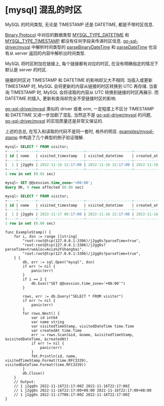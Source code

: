 # [mysql] 混乱的时区

MySQL 的时间类型, 无论是 TIMESTAMP 还是 DATETIME, 都是不带时区信息.

[Binary Protocol](https://dev.mysql.com/doc/dev/mysql-server/latest/page_protocol_binary_resultset.html) 中对应的数据类型
[MYSQL_TYPE_DATETIME](https://dev.mysql.com/doc/dev/mysql-server/latest/page_protocol_binary_resultset.html#sect_protocol_binary_resultset_row_value_date)
和 [MYSQL_TYPE_TIMESTAMP](https://dev.mysql.com/doc/dev/mysql-server/latest/page_protocol_binary_resultset.html#sect_protocol_binary_resultset_row_value_date)
都没有任何字段来传递时区信息. [go-sql-driver/mysql](https://github.com/go-sql-driver/mysql)
中解析时间类型的 [parseBinaryDateTime](https://github.com/go-sql-driver/mysql/blob/master/packets.go#L1314)
和 [parseDateTime](https://github.com/go-sql-driver/mysql/blob/v1.6.0/packets.go#L780)
也没有从 server 返回的内容中解析出时间类型.

MySQL 将时区附加在链接上, 每个链接都有对应的时区,
在没有明确指定的情况下默认是 server 的时区.

链接的时区对 TIMESTAMP 和 DATETIME 的影响却又大不相同.
当插入或更新 TIMESTAMP 时, MySQL 会将更新的内容从链接的时区转换到 UTC 再存储.
当查询 TIMESTAMP 时, MySQL 会将读取的内容从 UTC 转换到链接的时区再展示.
而 DATETIME 的插入, 更新和查询却完全不受链接时区的影响.

[go-sql-driver/mysql]() 类似的 driver 或者 orm,
一定程度上不区分 TIMESTAMP 和 DATETIME 又进一步加剧了混乱.
当然这不是 [go-sql-driver/mysql]() 的问题, [go-sql-driver/mysql]() 的实现质量还是非常又保证的.

上述的总总, 在写入和读取的代码不是同一套时, 格外的明显.
[examples/mysql-stamp](./examples/mysql-stamp) 中构造了几个典型的例子验证理解.

```sql
mysql> SELECT * FROM visitor;
+----+--------+---------------------+---------------------+---------------------+
| id | name   | visited_timestamp   | visited_datetime    | created_at          |
+----+--------+---------------------+---------------------+---------------------+
|  1 | j2gg0s | 2022-11-16 22:17:00 | 2022-11-16 22:17:00 | 2022-11-16 14:18:29 |
+----+--------+---------------------+---------------------+---------------------+
1 row in set (0.01 sec)

mysql> SET @@session.time_zone='+08:00';
Query OK, 0 rows affected (0.00 sec)

mysql> SELECT * FROM visitor;
+----+--------+---------------------+---------------------+---------------------+
| id | name   | visited_timestamp   | visited_datetime    | created_at          |
+----+--------+---------------------+---------------------+---------------------+
|  1 | j2gg0s | 2022-11-17 06:17:00 | 2022-11-16 22:17:00 | 2022-11-16 22:18:29 |
+----+--------+---------------------+---------------------+---------------------+
1 row in set (0.00 sec)
```

```golang
func ExampleStamp() {
	for i, dsn := range []string{
		"root:root@tcp(127.0.0.1:3306)/j2gg0s?parseTime=true",
		"root:root@tcp(127.0.0.1:3306)/j2gg0s?parseTime=true&loc=Asia%2FShanghai",
		"root:root@tcp(127.0.0.1:3306)/j2gg0s?parseTime=true",
	} {
		db, err := sql.Open("mysql", dsn)
		if err != nil {
			panic(err)
		}
		if i == 2 {
			db.Exec("SET @@session.time_zone='+08:00'")
		}

		rows, err := db.Query("SELECT * FROM visitor")
		if err != nil {
			panic(err)
		}
		for rows.Next() {
			var id int64
			var name string
			var visitedTimeStamp, visitedDateTime time.Time
			var createdAt time.Time
			err := rows.Scan(&id, &name, &visitedTimeStamp, &visitedDateTime, &createdAt)
			if err != nil {
				panic(err)
			}
			fmt.Println(id, name, visitedTimeStamp.Format(time.RFC3339), visitedDateTime.Format(time.RFC3339))
		}
		db.Close()
	}
	// Output:
	// 1 j2gg0s 2022-11-16T22:17:00Z 2022-11-16T22:17:00Z
	// 1 j2gg0s 2022-11-16T22:17:00+08:00 2022-11-16T22:17:00+08:00
	// 1 j2gg0s 2022-11-17T06:17:00Z 2022-11-16T22:17:00Z
}
```
